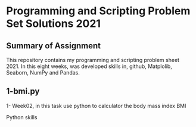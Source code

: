 # Programming and Scripting Problem Set Solutions 2021

## Summary of Assignment
<p>This repository contains my programming and scripting problem sheet 2021. In this eight weeks, was developed skills in, github, Matplolib, Seaborn, NumPy and Pandas.</p>



## 1-bmi.py
<p>1- Week02, in this task use python to calculator the body mass index BMI</p>
<p>Python skills</p>
